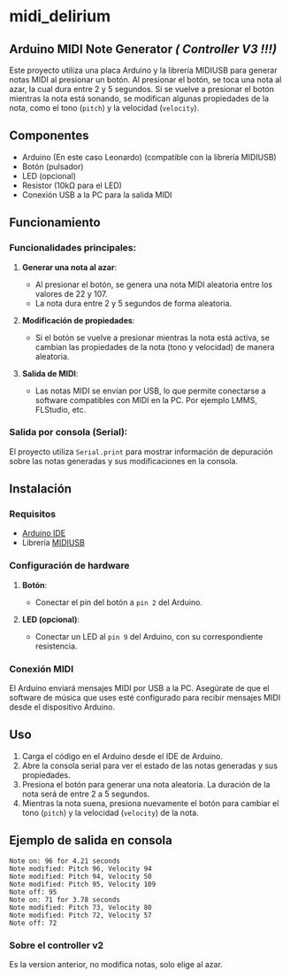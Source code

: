 # midi_delirium

## Arduino MIDI Note Generator *( Controller V3 !!!)*
Este proyecto utiliza una placa Arduino y la librería MIDIUSB para generar notas MIDI al presionar un botón. Al presionar el botón, se toca una nota al azar, la cual dura entre 2 y 5 segundos. Si se vuelve a presionar el botón mientras la nota está sonando, se modifican algunas propiedades de la nota, como el tono (`pitch`) y la velocidad (`velocity`).

## Componentes

- Arduino (En este caso Leonardo) (compatible con la librería MIDIUSB)
- Botón (pulsador)
- LED (opcional)
- Resistor (10kΩ para el LED)
- Conexión USB a la PC para la salida MIDI

## Funcionamiento

### Funcionalidades principales:

1. **Generar una nota al azar**:
   - Al presionar el botón, se genera una nota MIDI aleatoria entre los valores de 22 y 107.
   - La nota dura entre 2 y 5 segundos de forma aleatoria.

2. **Modificación de propiedades**:
   - Si el botón se vuelve a presionar mientras la nota está activa, se cambian las propiedades de la nota (tono y velocidad) de manera aleatoria.

3. **Salida de MIDI**:
   - Las notas MIDI se envían por USB, lo que permite conectarse a software compatibles con MIDI en la PC. Por ejemplo LMMS, FLStudio, etc.

### Salida por consola (Serial):
El proyecto utiliza `Serial.print` para mostrar información de depuración sobre las notas generadas y sus modificaciones en la consola.

## Instalación

### Requisitos

- [Arduino IDE](https://www.arduino.cc/en/software)
- Librería [MIDIUSB](https://github.com/arduino-libraries/MIDIUSB)
  
### Configuración de hardware

1. **Botón**:
   - Conectar el pin del botón a `pin 2` del Arduino.

2. **LED (opcional)**:
   - Conectar un LED al `pin 9` del Arduino, con su correspondiente resistencia.

### Conexión MIDI

El Arduino enviará mensajes MIDI por USB a la PC. Asegúrate de que el software de música que uses esté configurado para recibir mensajes MIDI desde el dispositivo Arduino.

## Uso

1. Carga el código en el Arduino desde el IDE de Arduino.
2. Abre la consola serial para ver el estado de las notas generadas y sus propiedades.
3. Presiona el botón para generar una nota aleatoria. La duración de la nota será de entre 2 a 5 segundos.
4. Mientras la nota suena, presiona nuevamente el botón para cambiar el tono (`pitch`) y la velocidad (`velocity`) de la nota.

## Ejemplo de salida en consola

```plaintext
Note on: 96 for 4.21 seconds
Note modified: Pitch 96, Velocity 94
Note modified: Pitch 94, Velocity 50
Note modified: Pitch 95, Velocity 109
Note off: 95
Note on: 71 for 3.78 seconds
Note modified: Pitch 73, Velocity 80
Note modified: Pitch 72, Velocity 57
Note off: 72
```

### Sobre el controller v2
Es la version anterior, no modifica notas, solo elige al azar.